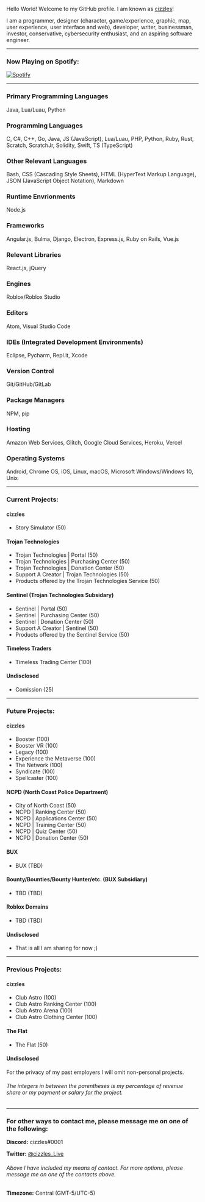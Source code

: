 Hello World! Welcome to my GitHub profile. I am known as [cizzles](https://github.com/cizzles)!

I am a programmer, designer (character, game/experience, graphic, map, user experience, user interface and web), developer, writer, businessman, investor, conservative, cybersecurity enthusiast, and an aspiring software engineer.

---

### Now Playing on Spotify:

[![Spotify](https://cizzles-now-playing-on-spotify.vercel.app/api/spotify)](https://open.spotify.com/user/apaig6ltu8b8w8ybkg8xa4n66)

---

### Primary Programming Languages

Java, Lua/Luau, Python

### Programming Languages

C, C#, C++, Go, Java, JS (JavaScript), Lua/Luau, PHP, Python, Ruby, Rust, Scratch, ScratchJr, Solidity, Swift, TS (TypeScript)

### Other Relevant Languages

Bash, CSS (Cascading Style Sheets), HTML (HyperText Markup Language), JSON (JavaScript Object Notation), Markdown

### Runtime Envrionments

Node.js

### Frameworks

Angular.js, Bulma, Django, Electron, Express.js, Ruby on Rails, Vue.js

### Relevant Libraries

React.js, jQuery

### Engines

Roblox/Roblox Studio

### Editors

Atom, Visual Studio Code

### IDEs (Integrated Development Environments)

Eclipse, Pycharm, Repl.it, Xcode

### Version Control

Git/GitHub/GitLab

### Package Managers

NPM, pip

### Hosting

Amazon Web Services, Glitch, Google Cloud Services, Heroku, Vercel

### Operating Systems

Android, Chrome OS, iOS, Linux, macOS, Microsoft Windows/Windows 10, Unix

---

### Current Projects:
#### cizzles
* Story Simulator (50)

#### Trojan Technologies
* Trojan Technologies | Portal (50)
* Trojan Technologies | Purchasing Center (50)
* Trojan Technologies | Donation Center (50)
* Support A Creator | Trojan Technologies (50)
* Products offered by the Trojan Technologies Service (50)

#### Sentinel (Trojan Technologies Subsidary)
* Sentinel | Portal (50)
* Sentinel | Purchasing Center (50)
* Sentinel | Donation Center (50)
* Support A Creator | Sentinel (50)
* Products offered by the Sentinel Service (50)

#### Timeless Traders
* Timeless Trading Center (100)

#### Undisclosed
* Comission (25)

---

### Future Projects:
#### cizzles
* Booster (100)
* Booster VR (100)
* Legacy (100)
* Experience the Metaverse (100)
* The Network (100)
* Syndicate (100)
* Spellcaster (100)

#### NCPD (North Coast Police Department)
* City of North Coast (50)
* NCPD | Ranking Center (50)
* NCPD | Applications Center (50)
* NCPD | Training Center (50)
* NCPD | Quiz Center (50)
* NCPD | Donation Center (50)

#### BUX
* BUX (TBD)

#### Bounty/Bounties/Bounty Hunter/etc. (BUX Subsidiary)
* TBD (TBD)

#### Roblox Domains
* TBD (TBD)

#### Undisclosed
* That is all I am sharing for now ;)

---

### Previous Projects:
#### cizzles
* Club Astro (100)
* Club Astro Ranking Center (100)
* Club Astro Arena (100)
* Club Astro Clothing Center (100)

#### The Flat
* The Flat (50)

#### Undisclosed
For the privacy of my past employers I will omit non-personal projects.

###### The integers in between the parentheses is my percentage of revenue share or my payment or salary for the project.

---

### For other ways to contact me, please message me on one of the following:

**Discord:** cizzles#0001

**Twitter:** [@cizzles_Live](https://twitter.com/cizzles_Live)

###### Above I have included my means of contact. For more options, please message me on one of the contacts above.

**Timezone:** Central (GMT-5/UTC-5)

